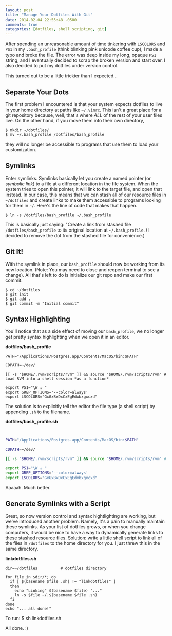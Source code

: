 ```yaml
---
layout: post
title: "Manage Your Dotfiles With Git"
date: 2014-02-04 22:55:48 -0500
comments: true
categories: [dotfiles, shell scripting, git]
---
```


After spending an unreasonable amount of time tinkering with ```LSCOLORS``` and ```PS1``` in my ```.bash_profile``` (think blinking pink unicode coffee cup), I made a typo and broke the file.  The error was deep inside my long, opaque ```PS1``` string, and I eventually decided to scrap the broken version and start over.  I also decided to put my dotfiles under version control.

This turned out to be a little trickier than I expected...

Separate Your Dots
------------------

The first problem I encountered is that your system expects dotfiles to live in your home directory at paths like ```~/.vimrc```. This isn't a great place for a git repository because, well, that's where *ALL* of the rest of your user files live.  On the other hand, if you move them into their own directory, 

    $ mkdir ~/dotfiles/
    $ mv ~/.bash_profile /dotfiles/bash_profile

they will no longer be accessible to programs that use them to load your customization.

Symlinks
--------

Enter symlinks.  Symlinks basically let you create a named pointer (or *symbolic link*) to a file at a different location in the file system.  When the system tries to open this pointer, it will link to the target file, and open that instead.  In our case, this means that we can stash all of our resource files in ```~/dotfiles``` and create links to make them accessible to programs looking for them in ```~/```. Here's the line of code that makes that happen.

    $ ln -s /dotfiles/bash_profile ~/.bash_profile

This is basically just saying: 
"Create a link from stashed file ```/dotfiles/bash_profile``` to its original location at ```~/.bash_profile```.  (I decided to remove the dot from the stashed file for convenience.)

Git It!
-------

With the symlink in place, our ```bash_profile``` should now be working from its new location.  (Note: You may need to close and reopen terminal to see a change). All that's left to do is initialize our git repo and make our first commit.


    $ cd ~/dotfiles
    $ git init
    $ git add .
    $ git commit -m "Initial commit"


Syntax Highlighting
-------------------

You'll notice that as a side effect of moving our ```bash_profile```, we no longer get pretty syntax highlighting when we open it in an editor. 

  **dotfiles/bash_profile**

    PATH="/Applications/Postgres.app/Contents/MacOS/bin:$PATH"

    CDPATH=~/dev/

    [[ -s "$HOME/.rvm/scripts/rvm" ]] && source "$HOME/.rvm/scripts/rvm" # Load RVM into a shell session *as a function*

    export PS1="\W ☕ "
    export GREP_OPTIONS='--color=always'
    export LSCOLORS="GxGxBxDxCxEgEdxbxgxcxd"

The solution is to explicitly tell the editor the file type (a shell script) by appending ```.sh``` to the filename.

  **dotfiles/bash_profile.sh**

```bash


PATH="/Applications/Postgres.app/Contents/MacOS/bin:$PATH"

CDPATH=~/dev/

[[ -s "$HOME/.rvm/scripts/rvm" ]] && source "$HOME/.rvm/scripts/rvm" # Load RVM into a shell session *as a function*

export PS1="\W ☕ "
export GREP_OPTIONS='--color=always'
export LSCOLORS="GxGxBxDxCxEgEdxbxgxcxd"
```

Aaaaah. Much better. 

Generate Symlinks with a Script
-----------------------------

Great, so now version control and syntax hightlighting are working, but we've introduced another problem.  Namely, it's a pain to manually maintain these symlinks.  As your list of dotfiles grows, or when you change computers, it would be nice to have a way to dynamically generate links to these stashed resource files. Solution: write a little shell script to link all of the files in ```/dotfiles``` to the home directory for you.  I just threw this in the same directory.

**linkdotfiles.sh**
```
dir=~/dotfiles          # dotfiles directory

for file in $dir/*; do
  if [ $(basename $file .sh) != "linkdotfiles" ]
  then
    echo "Linking" $(basename $file) "..."
    ln -s $file ~/.$(basename $file .sh)
  fi
done
echo "... all done!"
```

To run: 
    $ sh linkdotfiles.sh

All done.  :)